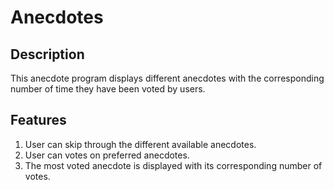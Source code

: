 # Anecdotes

## Description

This anecdote program displays different anecdotes with the corresponding number of time they have been voted by users.

## Features

1. User can skip through the different available anecdotes.
2. User can votes on preferred anecdotes.
3. The most voted anecdote is displayed with its corresponding number of votes.

